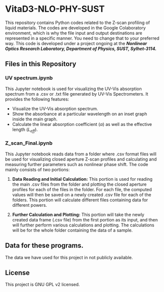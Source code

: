 # VitaD3-NLO-PHY-SUST

This repository contains Python codes related to the Z-scan profiling of liquid materials. The codes are developed in the Google Colaboratory environment, which is why the file input and output destinations are represented in a specific manner. You need to change that to your preferred way. This code is developed under a project ongoing at the **_Nonlinear Optics Research Laboratory, Department of Physics, SUST, Sylhet-3114._**

## Files in this Repository

### UV spectrum.ipynb

This Jupyter notebook is used for visualizing the UV-Vis absorption spectrum from a .csv or .txt file generated by UV-Vis Spectrometers. It provides the following features:

- Visualize the UV-Vis absorption spectrum.
- Show the absorbance at a particular wavelength on an inset graph inside the main graph.
- Calculate the linear absorption coefficient ($\alpha$) as well as the effective length ($L_{eff}$).

### Z_scan_Final.ipynb

This Jupyter notebook reads data from a folder where .csv format files will be used for visualizing closed aperture Z-scan profiles and calculating and measuring further parameters such as nonlinear phase shift. The code mainly consists of two portions:

1. **Data Reading and Initial Calculation:** This portion is used for reading the main .csv files from the folder and plotting the closed aperture profiles for each of the files in the folder. For each file, the computed values will then be saved on a newly created .csv file for each of the folders. This portion will calculate different files containing data for different powers.

2. **Further Calculation and Plotting:** This portion will take the newly created data frame (.csv file) from the first portion as its input, and then will further perform various calculations and plotting. The calculations will be for the whole folder containing the data of a sample.

## Data for these programs.

The data we have used for this project in not publicly available.

## License

This project is GNU GPL v2 licensed.
